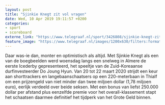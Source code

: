 ```yaml
---
layout: post
title: "Sjinkie Knegt zit vol vragen"
date: Wed, 10 Apr 2019 19:11:57 +0200
categories: 
- sport 
- scoreboard 
externe_link: "https://www.telegraaf.nl/sport/3426808/sjinkie-knegt-zit-vol-vragen"
feature_image: "https://www.telegraaf.nl/images/1200x630/filters:format(jpeg):quality(80)/cdn-kiosk-api.telegraaf.nl/896a707a-5bcb-11e9-92e5-02d2fb1aa1d7.jpg"
---
```


<p class="intro">Daar was-ie dan, monter en optimistisch als altijd. Met Sjinkie Knegt als een van de boegbeelden werd woensdag langs een snelweg in Almere de eerste Icederby gepresenteerd, het speeltje van de Zuid-Koreaanse durfinvesteerder Do Joung Hyun. Van 20 tot 22 maart 2020 strijdt een keur aan shorttrackers en langebaanschaatsers op een 220-meterbaan in Thialf om een prijzengeld van niet minder dan twee miljoen dollar (1,78 miljoen euro), eerlijk verdeeld over beide seksen. Met een bonus van liefst 250.000 dollar per afstand plus eenzelfde premie voor het overall-klassement stapt het schaatsen daarmee definitief het tijdperk van het Grote Geld binnen.</p>
